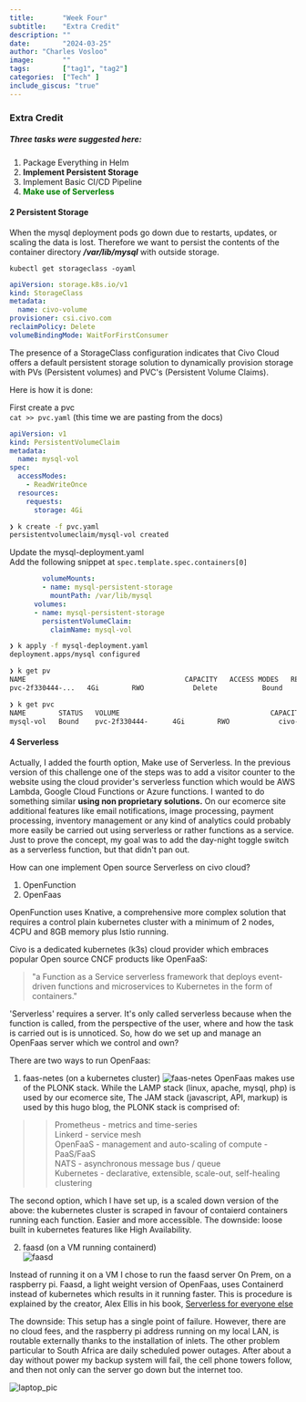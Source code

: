 ```yaml
---
title:       "Week Four"
subtitle:    "Extra Credit"
description: ""
date:        "2024-03-25"
author: "Charles Vosloo"
image:       ""
tags:        ["tag1", "tag2"]
categories:  ["Tech" ]
include_giscus: "true"
---
```

### Extra Credit
##### Three tasks were suggested here:        
     
     

1. Package Everything in Helm
2. **Implement Persistent Storage**
3. Implement Basic CI/CD Pipeline  
4. <span style="color:green;">**Make use of Serverless**</span> 

#### 2 Persistent Storage

When the mysql deployment pods go down due to restarts, updates, or scaling the data is lost.  Therefore we want to persist the contents of the container directory  ***/var/lib/mysql*** with outside storage.    

```kubectl get storageclass -oyaml```

```yaml
apiVersion: storage.k8s.io/v1
kind: StorageClass
metadata:
  name: civo-volume
provisioner: csi.civo.com
reclaimPolicy: Delete
volumeBindingMode: WaitForFirstConsumer
```
The presence of a StorageClass configuration indicates that Civo Cloud offers a default persistent storage solution to dynamically provision storage with PVs (Persistent volumes) and PVC's (Persistent Volume Claims). 

Here is how it is done:

First create a pvc   
```cat >> pvc.yaml``` (this time we are pasting from the docs)

```yaml
apiVersion: v1
kind: PersistentVolumeClaim
metadata:
  name: mysql-vol
spec:
  accessModes:
    - ReadWriteOnce
  resources:
    requests:
      storage: 4Gi
```
```bash
❯ k create -f pvc.yaml  
persistentvolumeclaim/mysql-vol created
```

Update the mysql-deployment.yaml  
Add the following snippet at ```spec.template.spec.containers[0]``` 
```yaml
        volumeMounts:
        - name: mysql-persistent-storage
          mountPath: /var/lib/mysql
      volumes:
      - name: mysql-persistent-storage
        persistentVolumeClaim:
          claimName: mysql-vol
```
```bash
❯ k apply -f mysql-deployment.yaml   
deployment.apps/mysql configured  
```

```bash
❯ k get pv   
NAME                                       CAPACITY   ACCESS MODES   RECLAIM POLICY   STATUS   CLAIM            STORAGECLASS    
pvc-2f330444-...   4Gi        RWO            Delete           Bound    ecom/mysql-vol   civo-volume      43s
```
```bash
❯ k get pvc  
NAME        STATUS   VOLUME                                     CAPACITY   ACCESS MODES   STORAGECLASS   AGE  
mysql-vol   Bound    pvc-2f330444-      4Gi        RWO            civo-volume    43m
``` 

#### 4 Serverless

Actually, I added the fourth option, Make use of Serverless. In the previous version of this challenge one of the steps was to add a visitor counter to the website using the cloud provider's serverless function which would be AWS Lambda, Google Cloud Functions or Azure functions. I wanted to do something similar **using non proprietary solutions.** On our ecomerce site additional features like email notifications, image processing, payment processing, inventory management or any kind of analytics could probably more easily be carried out using serverless or rather functions as a service. Just to prove the concept, my goal was to add the day-night toggle switch as a serverless function, but that didn't pan out.


How can one implement Open source Serverless on civo cloud?
1. OpenFunction
2. OpenFaas

OpenFunction uses Knative, a comprehensive more complex solution that requires a control plain  kubernetes cluster with a minimum of 2 nodes, 4CPU and 8GB memory plus Istio running. 

Civo is a dedicated kubernetes (k3s) cloud provider which embraces popular Open source CNCF products like OpenFaaS:  

> "a Function as a Service serverless framework that deploys event-driven functions and microservices to Kubernetes in the form of containers." 

  'Serverless' requires a server. It's only called serverless because when the function is called, from the perspective of the user, where and how the task is carried out is is unnoticed. So, how do we set up and manage an OpenFaas server which we control and own?

There are two ways to run OpenFaas:
1. faas-netes (on a kubernetes cluster)
![faas-netes](https://journeyman33.github.io/k8s-resume-blog/img/of-workflow.png)
OpenFaas makes use of the PLONK stack. While the LAMP stack (linux, apache, mysql, php) is used by our ecomerce site, The JAM stack (javascript, API, markup) is used by this hugo blog, the PLONK stack is comprised of:  
>>Prometheus - metrics and time-series  
>>Linkerd - service mesh   
>>OpenFaaS - management and auto-scaling of compute - PaaS/FaaS   
>>NATS - asynchronous message bus / queue   
>>Kubernetes - declarative, extensible, scale-out, self-healing clustering    

The second option, which I have set up, is a scaled down version of the above: the kubernetes cluster is scraped in favour of contaierd containers running each function. Easier and more accessible. The downside: loose built in kubernetes features like High Availability.

2. faasd (on a VM running containerd)  
![faasd](https://journeyman33.github.io/k8s-resume-blog/img/faasd-wf.png)

Instead of running it on a VM I chose to run the faasd server On Prem, on a raspberry pi. Faasd, a light weight version of OpenFaas, uses Containerd instead of kubernetes which results in it running faster.  This is procedure is explained by the creator, Alex Ellis in his book, [Serverless for everyone else](https://openfaas.gumroad.com/l/serverless-for-everyone-else)

  
The downside: This setup has a single point of failure. However, there are no cloud fees, and the raspberry pi address running on my local LAN, is routable externally thanks to the installation of inlets. The other problem particular to South Africa are daily scheduled power outages. After about a day without power my backup system will fail, the cell phone towers follow, and then not only can the server go down but the internet too.

<!-- ![laptop_pic]({{.Params.baseurl }}/img/half_page2.png) -->
<!-- ![laptop_pic]({{ .Params.baseurl }}/img/half_page2.png) -->
![laptop_pic](https://journeyman33.github.io/k8s-resume-blog/img/half_page2.png)
      

<!-- the raspberry pi address running on my local >LAN, is routable externally thanks to the installation of inlets:  -->
<!-- ![inlets](/img/inlets-concept.png) -->







